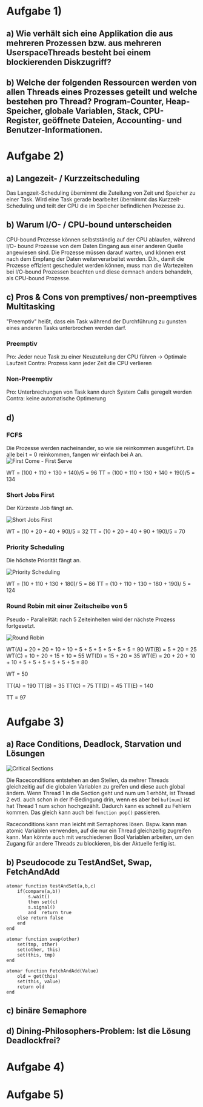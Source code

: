 # Aufgabe 1)
## a) Wie verhält sich eine Applikation die aus mehreren Prozessen bzw. aus mehreren UserspaceThreads besteht bei einem blockierenden Diskzugriff?

## b) Welche der folgenden Ressourcen werden von allen Threads eines Prozesses geteilt und welche bestehen pro Thread? Program-Counter, Heap-Speicher, globale Variablen, Stack, CPU-Register, geöffnete Dateien, Accounting- und Benutzer-Informationen.

# Aufgabe 2)
## a) Langezeit- / Kurzzeitscheduling

Das Langzeit-Scheduling übernimmt die Zuteilung von Zeit und Speicher zu einer Task. Wird eine Task gerade bearbeitet übernimmt das Kurzzeit-Scheduling und teilt der CPU die im Speicher befindlichen Prozesse zu.

## b) Warum I/O- / CPU-bound unterscheiden

CPU-bound Prozesse können selbstständig auf der CPU ablaufen, während I/O- bound Prozesse von dem Daten Eingang aus einer anderen Quelle angewiesen sind. Die Prozesse müssen darauf warten, und können erst nach dem Empfang der Daten weiterverarbeitet werden. D.h., damit die Prozesse effizient geschedulet werden können, muss man die Wartezeiten bei I/O-bound Prozessen beachten und diese demnach anders behandeln, als CPU-bound Prozesse.

## c) Pros & Cons von premptives/ non-preemptives Multitasking

"Preemptiv" heißt, dass ein Task während der Durchführung zu gunsten eines anderen Tasks unterbrochen werden darf.

### Preemptiv
Pro: Jeder neue Task zu einer Neuzuteilung der CPU führen -> Optimale Laufzeit 
Contra: Prozess kann jeder Zeit die CPU verlieren

### Non-Preemptiv
Pro: Unterbrechungen von Task kann durch System Calls geregelt werden
Contra: keine automatische Optimerung


## d) 
### FCFS
Die Prozesse werden nacheinander, so wie sie reinkommen ausgeführt. Da alle bei t = 0 reinkommen, fangen wir einfach bei A an. 
![First Come - First Serve](2dFCFS.png)

WT = (100 + 110 + 130 + 140)/5 = 96
TT = (100 + 110 + 130 + 140 + 190)/5 = 134

### Short Jobs First
Der Kürzeste Job fängt an. 

![Short Jobs First](2dSJF.png)

WT = (10 + 20 + 40 + 90)/5 = 32
TT = (10 + 20 + 40 + 90 + 190)/5 = 70

### Priority Scheduling
Die höchste Priorität fängt an.

![Priority Scheduling](2dPS.png)

WT = (10 + 110 + 130 + 180)/ 5 = 86
TT = (10 + 110 + 130 + 180 + 190)/ 5 = 124

### Round Robin mit einer Zeitscheibe von 5
Pseudo - Parallelität: nach 5 Zeiteinheiten wird der nächste Prozess fortgesetzt.

![Round Robin](2dRR.png)

WT(A) = 20 + 20 + 10 + 10 + 5 + 5 + 5 + 5 + 5 + 5 = 90
WT(B) = 5 + 20 = 25
WT(C) = 10 + 20 + 15 + 10 = 55
WT(D) = 15 + 20 = 35
WT(E) = 20 + 20 + 10 + 10 + 5 + 5 + 5 + 5 + 5 + 5 = 80

WT = 50

TT(A) = 190
TT(B) = 35
TT(C) = 75
TT(D) = 45
TT(E) = 140

TT = 97



# Aufgabe 3)

## a) Race Conditions, Deadlock, Starvation und Lösungen

![Critical Sections](3aCriticalSections.png)

Die Raceconditions entstehen an den Stellen, da mehrer Threads gleichzeitig auf die globalen Variablen zu greifen und diese auch global ändern. Wenn Thread 1 in die Section geht und num um 1 erhöht, ist Thread 2 evtl. auch schon in der If-Bedingung drin, wenn es aber bei `buf[num]` ist hat Thread 1 num schon hochgezählt. Dadurch kann es schnell zu Fehlern kommen. Das gleich kann auch bei `function pop()` passieren.

Raceconditions kann man leicht mit Semaphores lösen. Bspw. kann man atomic Variablen verwenden, auf die nur ein Thread gleichzeitig zugreifen kann. Man könnte auch mit verschiedenen Bool Variablen arbeiten, um den Zugang für andere Threads zu blockieren, bis der Aktuelle fertig ist. 

## b) Pseudocode zu TestAndSet, Swap, FetchAndAdd
```
atomar function testAndSet(a,b,c)
	if(compare(a,b))
		s.wait()
		then set(c) 
		s.signal()
		and  return true
	else return false
	end
end

atomar function swap(other)
	set(tmp, other)
	set(other, this)
	set(this, tmp)
end

atomar function FetchAndAdd(Value)
	old = get(this)
	set(this, value)
	return old
end
```
## c) binäre Semaphore

## d) Dining-Philosophers-Problem: Ist die Lösung Deadlockfrei?

# Aufgabe 4)

# Aufgabe 5)